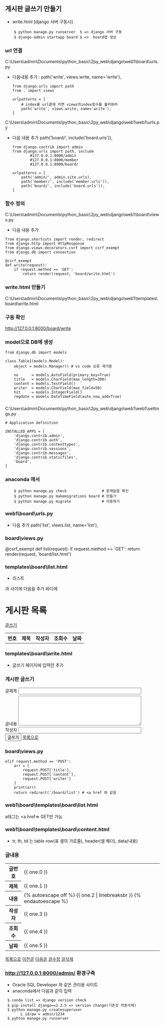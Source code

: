 ## 게시판 글쓰기 만들기
- write.html
[django 서버 구동시]
```
    $ python manage.py runserver  $ => django 서버 구동
    $ django-admin startapp board $ =>  board앱 생성
```

### url 연결
C:\Users\admin\Documents\python_basic\2py_web\django\web1\board\urls.py
- 다음내용 추가 : path('write', views.write, name='write'),

    ``` 
    from django.urls import path
    from . import views

    urlpatterns = [
        # index를 url끝에 치면 views의index함수를 불러와라
        path('write', views.write, name='write'),
    ]
    ```
   
C:\Users\admin\Documents\python_basic\2py_web\django\web1\web1\urls.py    
- 다음 내용 추가 path('board/', include('board.urls')),
    ```
    from django.contrib import admin
    from django.urls import path, include
            #127.0.0.1:8000/admin
            #127.0.0.1:8000/member
            #127.0.0.1:8000/board/

    urlpatterns = [
        path('admin/', admin.site.urls),
        path('member/', include('member.urls')),
        path('board/', include('board.urls')),
    ]
    ```
### 함수 정의
C:\Users\admin\Documents\python_basic\2py_web\django\web1\board\views.py
- 다음 내용 추가
```
from django.shortcuts import render, redirect
from django.http import HttpResponse
from django.views.decorators.csrf import csrf_exempt
from django.db import connection 

@csrf_exempt
def write(request):
    if request.method == 'GET':
        return render(request, 'board/write.html')
```
### write.html 만들기
C:\Users\admin\Documents\python_basic\2py_web\django\web1\templates\board\write.html

### 구동 확인
http://127.0.0.1:8000/board/write

### model으로 DB에 생성

```
from django.db import models

class Table1(models.Model):
    object = models.Manager() # vs code 오류 제거용

    no      = models.AutoField(primary_key=True) 
    title   = models.CharField(max_length=200)
    content = models.TextField()
    writer  = models.CharField(max_field=50)
    hit     = models.IntegerField()
    regdate = models.DateTimeField(auto_now_add=True)
```
### 

C:\Users\admin\Documents\python_basic\2py_web\django\web1\web1\settings.py
```
# Application definition

INSTALLED_APPS = [
    'django.contrib.admin',
    'django.contrib.auth',
    'django.contrib.contenttypes',
    'django.contrib.sessions',
    'django.contrib.messages',
    'django.contrib.staticfiles',
    'board', 
]
```
### anaconda 에서
```
    $ python manage.py check                # 문제없음 확인
    $ python manage.py makemigrations board # 만들기
    $ python manage.py migrate              # 이동하기
```
### web1\board\urls.py 
- 다음 추가
    path('list', views.list, name='list'),

### board\views.py
        
@csrf_exempt
def list(request):
    if request.method == 'GET':
        return render(request, 'board/list.html')


### templates\board\list.html
- 리스트
</title> 과 </head> 사이에 다음을 추가
<link  rel="stylesheet" href="/static/css/bootstrap.min.css" />
바디에
    <div class='container'>
        <h1>게시판 목록</h1>
        <a href='/board/write' class='btn btn-primary'>글쓰기</a>
        <table class = 'table'>
            <tr>
                <th>번호</th>
                <th>제목</th>
                <th>작성자</th>
                <th>조회수</th>
                <th>날짜</th>
            </tr>
        </table>
    </div>

### templates\board\write.html
- 글쓰기 페이지에 입력란 추가
<title>글쓰기</title>
    <link  rel="stylesheet" href="/static/css/bootstrap.min.css" />
</head>
<body>
    <form action='/board/write' method='post'>
    <div class="container">
        <h3>게시판 글쓰기</h3>
        <div class="form-inline" style="margin-bottom: 5px;">
            <label>글제목</label>
            <input type="text" style="width:400px" 
                name='title' class="form-control"/>
        </div>
        <div class="form-inline">
            <label>글내용</label>
            <textarea rows="6" style="width:400px"
                name='content' class="form-control"></textarea>
        </div>
        <div class="form-inline">
            <label>작성자</label>
            <input type="text" style="width:400px" 
                name='writer' class="form-control"/>
        </div>
        <div class="form-inline">
            <input type="submit" class="btn btn-primary"
                value="글쓰기"/>
            <a href="/board/list" 
                class="btn btn-secondary">목록으로</a>   
        </div>
    </div>
    </form>
</body>
</html>

### board\views.py

    elif request.method == 'POST':
        arr = [
            request.POST['title'],
            request.POST['content'],
            request.POST['writer']
        ]
        print(arr)
        return redirect('/board/list') # <a href 와 같음

### web1\board\templates\board\list.html

a태그는 <a href=> GET만 가능


### web1\board\templates\board\content.html
- tr, th, td 는 table row(표 셀의 가로줄), header(셀 해더), data(내용)

<body>
    <div class="container">
        <div style="margin-top:5px; margin-bottom: 5px;">
            <h3>글내용</h3>
        </div>
        <table class="table">
            <tr>
                <th class="bg-light">글번호</th>
                <td>{{ one.0 }}</td>
            </tr>
            <tr>
                <th class="bg-light">제목</th>
                <td>{{ one.1 }}</td>
            </tr>
            <tr>
                <th class="bg-light">내용</th>
                <td>
                    {% autoescape off %}
                    {{ one.2 | linebreaksbr }}
                    {% endautoescape %}
                </td>
            </tr>
            <tr>
                <th class="bg-light">작성자</th>
                <td>{{ one.3 }}</td>
            </tr>
            <tr>
                <th class="bg-light">조회수</th>
                <td>{{ one.4 }}</td>
            </tr>            
            <tr>
                <th class="bg-light">날짜</th>
                <td>{{ one.5 }}</td>
            </tr>            
        </table>
        <a href="/board/list" class="btn btn-success">목록으로</a>
        <a href="/board/content" class="btn btn-success">이전글</a>
        <a href="/board/content" class="btn btn-success">다음글</a>
        <a href="/board/edit" class="btn btn-success">글수정</a>
        <a href="/board/delete" class="btn btn-success">글삭제</a>
    </div>
</body>

### http://127.0.0.1:8000/admin/ 환경구축
- Oracle SQL Developer 와 같은 관리용 사이트
- anaconda에서 다음과 같이 입력
```
 $ conda list => django version check
 $ pip install django==2.2.5 => version change(기존것 자동삭제)
 $ python manage.py createsuperuser
       L id/pw = admin/1234
 $ pyhton manage.py runserver
```
